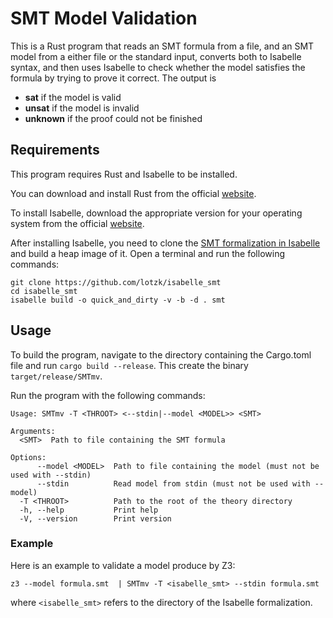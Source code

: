 # SMT Model Validation

This is a Rust program that reads an SMT formula from a file, and an SMT model from a either file or the standard input, converts both to Isabelle syntax, and then uses Isabelle to check whether the model satisfies the formula by trying to prove it correct. The output is  

- **sat** if the model is valid
- **unsat** if the model is invalid
- **unknown** if the proof could not be finished

## Requirements

This program requires Rust and Isabelle to be installed.

You can download and install Rust from the official [website](https://www.rust-lang.org/tools/install).

To install Isabelle, download the appropriate version for your operating system from the official [website](https://isabelle.in.tum.de/download.html).

After installing Isabelle, you need to clone the [SMT formalization in Isabelle](https://github.com/lotzk/isabelle_smt) and build a heap image of it.
Open a terminal and run the following commands:

```shell
git clone https://github.com/lotzk/isabelle_smt
cd isabelle_smt
isabelle build -o quick_and_dirty -v -b -d . smt
```

## Usage

To build the program, navigate to the directory containing the Cargo.toml file and run `cargo build --release`.
This create the binary `target/release/SMTmv`.

Run the program with the following commands:

```text
Usage: SMTmv -T <THROOT> <--stdin|--model <MODEL>> <SMT>

Arguments:
  <SMT>  Path to file containing the SMT formula

Options:
      --model <MODEL>  Path to file containing the model (must not be used with --stdin)
      --stdin          Read model from stdin (must not be used with --model)
  -T <THROOT>          Path to the root of the theory directory
  -h, --help           Print help
  -V, --version        Print version
```

### Example

Here is an example to validate a model produce by Z3:

```shell
z3 --model formula.smt  | SMTmv -T <isabelle_smt> --stdin formula.smt
```

where `<isabelle_smt>` refers to the directory of the Isabelle formalization.
